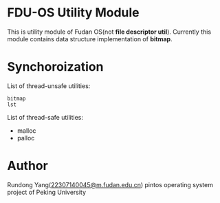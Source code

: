 # FDU-OS Utility Module
This is utility module of Fudan OS(not **file descriptor util**). 
Currently this module contains data structure implementation of 
**bitmap**.

# Synchoroization
List of thread-unsafe utilities:
```
bitmap
lst
```

List of thread-safe utilities:
<ul>
    <li>malloc</li>
    <li>palloc</li>
</ul>

# Author
Rundong Yang(22307140045@m.fudan.edu.cn)
pintos operating system project of Peking University
